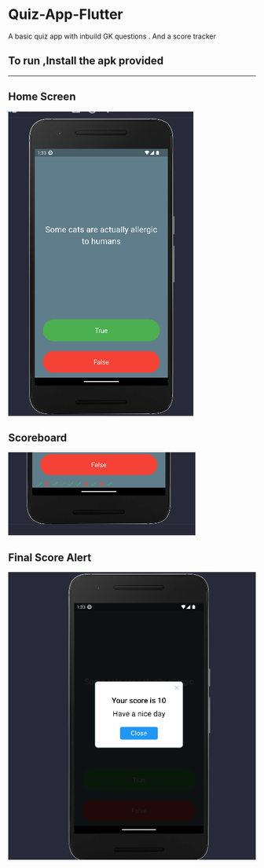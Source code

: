 # Quiz-App-Flutter
A basic quiz app with inbuild GK questions . And a score tracker

## To run ,Install the apk provided
------------------------------------------------------------
<p align="center" width="100%">

## Home Screen
![Screenshot](App_images/Screenshot_20230124_013310.png)

## Scoreboard
![Screenshot](App_images/Screenshot_20230124_013330.png)

## Final Score Alert
![Screenshot](App_images/Screenshot_20230124_013343.png)

</p>
